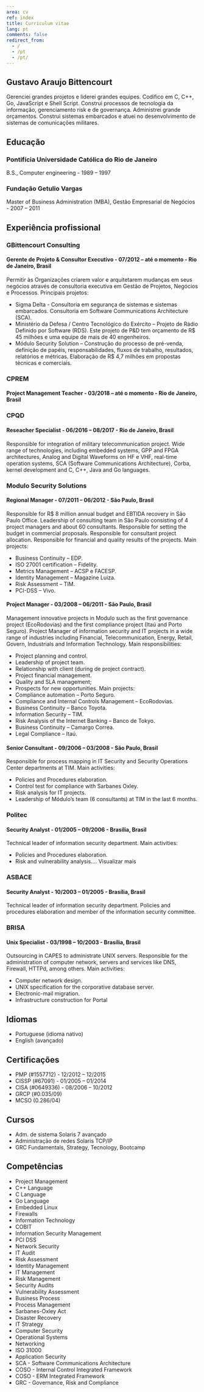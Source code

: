 ```yaml
---
area: cv
ref: index
title: Curriculum vitae
lang: pt
comments: false
redirect_from: 
  - /
  - /pt
  - /pt/
---
```


## Gustavo Araujo Bittencourt

Gerenciei grandes projetos e liderei grandes equipes. Codifico em C, C++, Go, JavaScript e Shell Script. Construi processos de tecnologia da informação, gerenciamento risk e de governança. Administrei grande orçamentos. Construi sistemas embarcados e atuei no desenvolvimento de sistemas de comunicações militares.

## Educação

### Pontifícia Universidade Católica do Rio de Janeiro 

B.S., Computer engineering - 1989 – 1997

### Fundação Getulio Vargas

Master of Business Administration (MBA), Gestão Empresarial de Negócios - 2007 – 2011

## Experiência profissional

### GBittencourt Consulting

#### Gerente de Projeto & Consultor Executivo - 07/2012 – até o momento - Rio de Janeiro, Brasil

Permitir às Organizações criarem valor e arquitetarem mudanças em seus negócios através de consultoria executiva em Gestão de Projetos, Negócios e Processos. 
Principais projetos:
- Sigma Delta - Consultoria em segurança de sistemas e sistemas embarcados. Consultoria em Software Communications Architecture (SCA).
- Ministério da Defesa / Centro Tecnológico do Exército – Projeto de Rádio Definido por Software (RDS). Este projeto de P&D tem orçamento de R$ 45 milhões e uma equipe de mais de 40 engenheiros.
- Módulo Security Solution – Construção do processo de pré-venda, definição de papéis, responsabilidades, fluxos de trabalho, resultados, relatórios e métricas. Elaboração de R$ 4,7 milhões em propostas técnicas e comerciais.

### CPREM 

#### Project Management Teacher - 03/2018 – até o momento - Rio de Janeiro, Brasil

### CPQD

#### Reseacher Specialist - 06/2016 – 08/2017 - Rio de Janeiro, Brasil

Responsible for integration of military telecommunication project. Wide range of technologies, including embedded systems, GPP and FPGA architectures, Analog and Digital Waveforms on HF e VHF, real-time operation systems, SCA (Software Communications Architecture), Corba, kernel development and C, C++, Java and Go languages.

### Modulo Security Solutions

#### Regional Manager - 07/2011 – 06/2012 - São Paulo, Brasil

Responsible for R$ 8 million annual budget and EBTIDA recovery in São Paulo Office. Leadership of consulting team in São Paulo consisting of 4 project managers and about 60 consultants. Responsible for setting the budget in commercial proposals. Responsible for consultant project allocation. Responsible for financial and quality results of the projects. Main projects:
- Business Continuity – EDP.
- ISO 27001 certification – Fidelity.
- Metrics Management – ACSP e FACESP.
- Identity Management – Magazine Luiza.
- Risk Assessment – TIM.
- PCI-DSS – Vivo.

#### Project Manager - 03/2008 – 06/2011 - São Paulo, Brasil

Management innovative projects in Modulo such as the first governance project (EcoRodovias) and the first compliance project (Itaú and Porto Seguro).
Project Manager of information security and IT projects in a wide range of industries including Financial, Telecommunication, Energy, Retail, Govern, Industrials and Information Technology. Main responsibilities:
- Project planning and control.
- Leadership of project team.
- Relationship with client (during de project contract).
- Project financial management.
- Quality and SLA management; 
- Prospects for new opportunities.
Main projects:
- Compliance automation – Porto Seguro.
- Compliance and Internal Controls Management – EcoRodovias. 
- Business Continuity – Banco Toyota.
- Information Security – TIM.
- Risk Analysis of the Internet Banking – Banco de Tokyo.
- Business Continuity – Camargo Correa.
- Legal Compliance – Itaú.

#### Senior Consultant - 09/2006 – 03/2008 - São Paulo, Brasil

Responsible for process mapping in IT Security and Security Operations Center departments at TIM. Main activities:
- Policies and Procedures elaboration.
- Control test for compliance with Sarbanes Oxley.
- Risk analysis for IT projects.
- Leadership of Módulo’s team (6 consultants) at TIM in the last 6 months.

### Politec

#### Security Analyst - 01/2005 – 09/2006 - Brasília, Brasil

Technical leader of information security department. Main activities:
- Policies and Procedures elaboration. 
- Risk and vulnerability analysis.... Visualizar mais

### ASBACE

#### Security Analyst - 10/2003 – 01/2005 - Brasília, Brasil

Technical leader of information security department. Policies and procedures elaboration and member of the information security committee.

### BRISA

#### Unix Specialist - 03/1998 – 10/2003 - Brasília, Brasil

Outsourcing in CAPES to administrate UNIX servers. Responsible for the administration of computer network, servers and services like DNS, Firewall, HTTPd, among others. Main activities:
- Computer network design.
- UNIX specification for the corporative database server.
- Electronic-mail migration. 
- Infrastructure construction for Portal 

## Idiomas

- Portuguese (idioma nativo)
- English (avançado)

## Certificações

- PMP (#1557712) - 12/2012 – 12/2015
- CISSP (#67091) - 01/2005 – 01/2014
- CISA (#0649336) - 08/2006 – 10/2012
- GRCP (#0.035/09)
- MCSO (0.286/04)

## Cursos

- Adm. de sistema Solaris 7 avançado
- Administração de redes Solaris TCP/IP
- GRC Fundamentals, Strategy, Tecnology, Bootcamp

## Competências

* Project Management
* C++ Language
* C Language
* Go Language
* Embedded Linux
* Firewalls
* Information Technology
* COBIT
* Information Security Management
* PCI DSS
* Network Security
* IT Audit
* Risk Assessment
* Identity Management
* IT Management
* Risk Management
* Security Audits
* Vulnerability Assessment
* Business Process
* Process Management
* Sarbanes-Oxley Act
* Disaster Recovery
* IT Strategy
* Computer Security
* Operational Systems
* Networking
* ISO 31000
* Application Security
* SCA - Software Communications Architecture
* COSO - Internal Control Integrated Framework
* COSO - ERM Integrated Framework
* GRC - Governance, Risk and Compliance